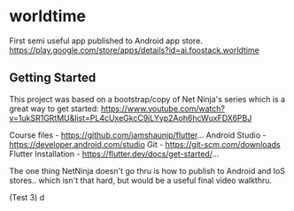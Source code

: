 # worldtime

First semi useful app published to Android app store.
https://play.google.com/store/apps/details?id=ai.foostack.worldtime


## Getting Started

This project was based on a bootstrap/copy of Net Ninja's series which is a great way to get started:
https://www.youtube.com/watch?v=1ukSR1GRtMU&list=PL4cUxeGkcC9jLYyp2Aoh6hcWuxFDX6PBJ

Course files - https://github.com/iamshaunjp/flutter...
Android Studio - https://developer.android.com/studio
Git - https://git-scm.com/downloads
Flutter Installation - https://flutter.dev/docs/get-started/...

The one thing NetNinja doesn't go thru is how to publish to Android and IoS stores.. which isn't that hard, but would be a useful final video walkthru.

(Test 3)
d

